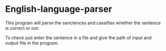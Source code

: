 # English-language-parser

This program will parse the senctences and cassifies whether the sentence is correct or not.

To check just enter the sentence in a file and give the path of input and output file in the program.
